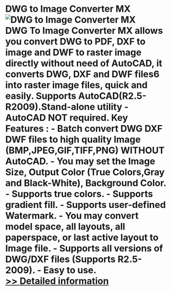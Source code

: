 # DWG to Image Converter MX<br />![DWG to Image Converter MX](https://mycommerce.akamaized.net/api/pimages/P300053216/BIG/300053216.GIF)<br />DWG To Image Converter MX allows you convert DWG to PDF, DXF to image and DWF to raster image directly without need of AutoCAD, it converts DWG, DXF and DWF files6 into raster image files, quick and easily. Supports AutoCAD(R2.5-R2009).Stand-alone utility - AutoCAD NOT required. Key Features : - Batch convert DWG DXF DWF files to high quality Image (BMP,JPEG,GIF,TIFF,PNG) WITHOUT AutoCAD. - You may set the Image Size, Output Color (True Colors,Gray and Black-White), Background Color. - Supports true colors. - Supports gradient fill. - Supports user-defined Watermark. - You may convert model space, all layouts, all paperspace, or last active layout to Image file. - Supports all versions of DWG/DXF files (Supports R2.5-2009). - Easy to use.<br />[>> Detailed information](https://secure.shareit.com/shareit/product.html?productid=300053216&affiliateid=200057808)